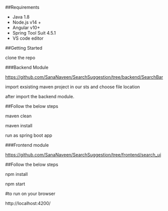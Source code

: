 ##Requirements

* Java  1.8
* Node.js v14 +
* Angular v10+
* Spring Tool Suit 4.5.1
* VS code editor

##Getting Started

clone the repo

###Backend Module

https://github.com/SanaNaveen/SearchSuggestion/tree/backend/SearchBar

import exsisting maven project in our sts and choose file location

after import the backend module.

##Follow the below steps

maven clean 

maven install

run as spring boot app 

###Frontend module

https://github.com/SanaNaveen/SearchSuggestion/tree/frontend/search_ui

##Follow the below steps

npm install

npm start



#to run on your browser

http://localhost:4200/






